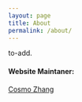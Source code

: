 ```yaml
---
layout: page
title: About
permalink: /about/
---
```


to-add.

#### Website Maintaner:

[Cosmo Zhang](mailto:zhang923@ourdue.edu)
